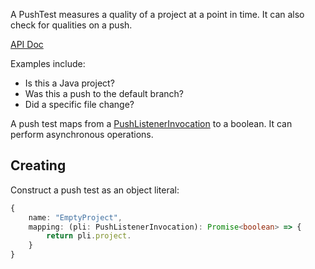 A PushTest measures a quality of a project at a point in time.
It can also check for qualities on a push.

[API Doc](https://atomist.github.io/sdm/interfaces/_lib_api_mapping_pushtest_.pushtest.html)

Examples include:

*  Is this a Java project?
*  Was this a push to the default branch?
*  Did a specific file change?

A push test maps from a [PushListenerInvocation][pli] to a boolean. It can perform asynchronous
operations.

[pli]: https://atomist.github.io/sdm/interfaces/_lib_api_listener_pushlistener_.pushlistenerinvocation.html (Push Listener Invocation)

## Creating

Construct a push test as an object literal:

```typescript
{
    name: "EmptyProject",
    mapping: (pli: PushListenerInvocation): Promise<boolean> => {
        return pli.project.
    }
}
